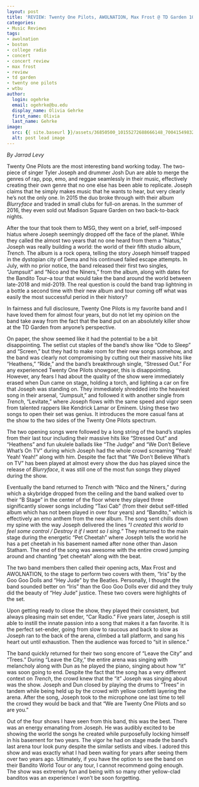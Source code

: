 ```yaml
---
layout: post
title: 'REVIEW: Twenty One Pilots, AWOLNATION, Max Frost @ TD Garden 10/26'
categories:
- Music Reviews
tags:
- awolnation
- boston
- college radio
- concert
- concert review
- max frost
- review
- td garden
- twenty one pilots
- wtbu
author:
  login: ogehrke
  email: ogehrke@bu.edu
  display_name: Olivia Gehrke
  first_name: Olivia
  last_name: Gehrke
image:
  src: {{ site.baseurl }}/assets/36850500_10155272688666148_7004154983243317248_n.png
  alt: post lead image
---
```


_By Jarrad Levy_

Twenty One Pilots are the most interesting band working today. The two-piece of singer Tyler Joseph and drummer Josh Dun are able to merge the genres of rap, pop, emo, and reggae seamlessly in their music, effectively creating their own genre that no one else has been able to replicate. Joseph claims that he simply makes music that he wants to hear, but very clearly he’s not the only one. In 2015 the duo broke through with their album _Blurryface_ and traded in small clubs for full-on arenas. In the summer of 2016, they even sold out Madison Square Garden on two back-to-back nights.

After the tour that took them to MSG, they went on a brief, self-imposed hiatus where Joseph seemingly dropped off the face of the planet. While they called the almost two years that no one heard from them a “hiatus,” Joseph was really building a world: the world of their fifth studio album, _Trench_. The album is a rock opera, telling the story Joseph himself trapped in the dystopian city of Dema and his continued failed escape attempts. In July, with no prior notice, the band released their first two singles, “Jumpsuit” and “Nico and the Niners,” from the album, along with dates for the Bandito Tour–a tour that would take the band around the world between late-2018 and mid-2019. The real question is could the band trap lightning in a bottle a second time with their new album and tour coming off what was easily the most successful period in their history?

In fairness and full disclosure, Twenty One Pilots is my favorite band and I have loved them for almost four years, but do not let my opinion on the band take away from the fact that the band put on an absolutely killer show at the TD Garden from anyone’s perspective.

On paper, the show seemed like it had the potential to be a bit disappointing. The setlist cut staples of the band’s show like “Ode to Sleep” and “Screen,” but they had to make room for their new songs somehow, and the band was clearly not compromising by cutting out their massive hits like “Heathens,” “Ride,” and the band’s breakthrough single, “Stressed Out.” For any experienced Twenty One Pilots showgoer, this is disappointing. However, any fears I had about the quality of the show were immediately erased when Dun came on stage, holding a torch, and lighting a car on fire that Joseph was standing on. They immediately shredded into the heaviest song in their arsenal, “Jumpsuit,” and followed it with another single from _Trench_, “Levitate,” where Joseph flows with the same speed and vigor seen from talented rappers like Kendrick Lamar or Eminem. Using these two songs to open their set was genius. It introduces the more casual fans at the show to the two sides of the Twenty One Pilots spectrum.

The two opening songs were followed by a long string of the band’s staples from their last tour including their massive hits like “Stressed Out” and “Heathens” and fun ukulele ballads like “The Judge” and “We Don’t Believe What’s On TV” during which Joseph had the whole crowd screaming “Yeah! Yeah! Yeah!” along with him. Despite the fact that “We Don’t Believe What’s on TV” has been played at almost every show the duo has played since the release of _Blurryface_, it was still one of the most fun songs they played during the show.

Eventually the band returned to _Trench_ with “Nico and the Niners,” during which a skybridge dropped from the ceiling and the band walked over to their “B Stage” in the center of the floor where they played three significantly slower songs including “Taxi Cab” (from their debut self-titled album which has not been played in over four years) and “Bandito,” which is effectively an emo anthem from the new album. The song sent chills down my spine with the way Joseph delivered the lines _“I created this world to feel some control / Destroy it if I want so I sing.”_ They returned to the main stage during the energetic “Pet Cheetah” where Joseph tells the world he has a pet cheetah in his basement named after none other than Jason Statham. The end of the song was awesome with the entire crowd jumping around and chanting “pet cheetah” along with the beat.

The two band members then called their opening acts, Max Frost and AWOLNATION, to the stage to perform two covers with them, “Iris” by the Goo Goo Dolls and “Hey Jude” by the Beatles. Personally, I thought the band sounded better on “Iris” than the Goo Goo Dolls ever did and they truly did the beauty of “Hey Jude” justice. These two covers were highlights of the set.

Upon getting ready to close the show, they played their consistent, but always pleasing main set ender, “Car Radio.” Five years later, Joseph is still able to instill the innate passion into a song that makes it a fan favorite. It is the perfect set-ender, going from slow to raucous and back to slow as Joseph ran to the back of the arena, climbed a tall platform, and sang his heart out until exhaustion. Then the audience was forced to “sit in silence.”

The band quickly returned for their two song encore of “Leave the City” and “Trees.” During “Leave the City,” the entire arena was singing with melancholy along with Dun as he played the piano, singing about how “it” was soon going to end. Despite the fact that the song has a very different context on _Trench_, the crowd knew that the “it” Joseph was singing about was the show. Joseph and Dun closed by playing the drums to “Trees” in tandem while being held up by the crowd with yellow confetti layering the arena. After the song, Joseph took to the microphone one last time to tell the crowd they would be back and that “We are Twenty One Pilots and so are you.”

Out of the four shows I have seen from this band, this was the best. There was an energy emanating from Joseph. He was audibly excited to be showing the world the songs he created while purposefully locking himself in his basement for two years. The vigor he had on stage made the band’s last arena tour look puny despite the similar setlists and vibes. I adored this show and was exactly what I had been waiting for years after seeing them over two years ago. Ultimately, if you have the option to see the band on their Bandito World Tour or any tour, I cannot recommend going enough. The show was extremely fun and being with so many other yellow-clad banditos was an experience I won’t be soon forgetting.